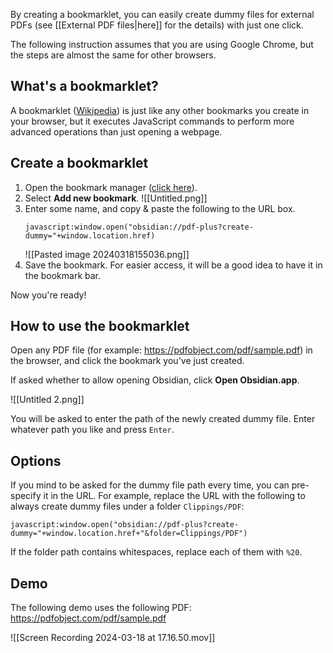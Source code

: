 By creating a bookmarklet, you can easily create dummy files for external PDFs (see [[External PDF files|here]] for the details) with just one click.

The following instruction assumes that you are using Google Chrome, but the steps are almost the same for other browsers.

## What's a bookmarklet?

A bookmarklet ([Wikipedia](https://en.wikipedia.org/wiki/Bookmarklet)) is just like any other bookmarks you create in your browser, but it executes JavaScript commands to perform more advanced operations than just opening a webpage.

## Create a bookmarklet

1. Open the bookmark manager ([click here](chrome://bookmarks/)).
2. Select **Add new bookmark**.
    ![[Untitled.png]]
4. Enter some name, and copy & paste the following to the URL box.
    ```    
    javascript:window.open("obsidian://pdf-plus?create-dummy="+window.location.href)
    ``` 
   ![[Pasted image 20240318155036.png]]
4. Save the bookmark. For easier access, it will be a good idea to have it in the bookmark bar.

Now you're ready!

## How to use the bookmarklet

Open any PDF file (for example: https://pdfobject.com/pdf/sample.pdf) in the browser, and click the bookmark you've just created.

If asked whether to allow opening Obsidian, click **Open Obsidian.app**.

![[Untitled 2.png]]

You will be asked to enter the path of the newly created dummy file. Enter whatever path you like and press `Enter`.

## Options

If you mind to be asked for the dummy file path every time, you can pre-specify it in the URL.
For example, replace the URL with the following to always create dummy files under a folder `Clippings/PDF`:

```
javascript:window.open("obsidian://pdf-plus?create-dummy="+window.location.href+"&folder=Clippings/PDF")
```

If the folder path contains whitespaces, replace each of them with `%20`.

## Demo

The following demo uses the following PDF: https://pdfobject.com/pdf/sample.pdf

![[Screen Recording 2024-03-18 at 17.16.50.mov]]
